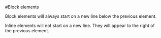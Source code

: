 #Block elements

Block elements will always start on a new line below the previous element.

Inline elements will not start on a new line. They will appear to the right of the previous element.
